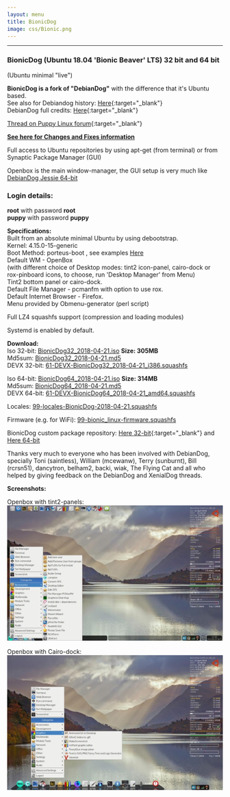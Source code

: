 ```yaml
---
layout: menu
title: BionicDog
image: css/Bionic.png
---
```


---
 
### BionicDog (Ubuntu 18.04 'Bionic Beaver' LTS) 32 bit and 64 bit  
(Ubuntu minimal "live")

**BionicDog is a fork of "DebianDog"** with the difference that it's Ubuntu based.   
See also for Debiandog history: [Here](https://debiandog.github.io/doglinux/zz07about.html){:target="_blank"}   
DebianDog full credits: [Here](https://github.com/DebianDog/Wheezy/blob/master/Credits.md){:target="_blank"}  

[Thread on Puppy Linux forum](http://murga-linux.com/puppy/viewtopic.php?t=113210){:target="_blank"}   

**[See here for Changes and Fixes information](http://murga-linux.com/puppy/viewtopic.php?p=989364#989364)**   

Full access to Ubuntu repositories by using apt-get (from terminal) or from Synaptic Package Manager (GUI)

Openbox is the main window-manager, the GUI setup is very much like [DebianDog Jessie 64-bit](zz02debiandog64.html)  
    
### Login details:    
**root** with password **root**        
**puppy** with password **puppy**    

**Specifications:**    
Built from an absolute minimal Ubuntu by using debootstrap.    
Kernel: 4.15.0-15-generic    
Boot Method: porteus-boot , see examples [Here](https://raw.githubusercontent.com/fredx181/bionicdog/gh-pages/Examples-boot-codes.txt)   
Default WM - OpenBox    
(with different choice of Desktop modes: tint2 icon-panel, cairo-dock or rox-pinboard icons, to choose, run 'Desktop Manager' from Menu)    
Tint2 bottom panel or cairo-dock.       
Default File Manager - pcmanfm with option to use rox.    
Default Internet Browser - Firefox.    
Menu provided by Obmenu-generator (perl script)  

Full LZ4 squashfs support (compression and loading modules)    

Systemd is enabled by default.    

**Download:**    
Iso 32-bit: [BionicDog32_2018-04-21.iso](https://github.com/fredx181/bionicdog/releases/download/v1.0/BionicDog32_2018-04-21.iso) **Size: 305MB**          
Md5sum: [BionicDog32_2018-04-21.md5](https://github.com/fredx181/bionicdog/releases/download/v1.0/BionicDog32_2018-04-21.md5)     
DEVX 32-bit: [61-DEVX-BionicDog32_2018-04-21_i386.squashfs](https://github.com/fredx181/bionicdog/releases/download/v1.1/61-DEVX-BionicDog32_2018-04-21_i386.squashfs)    

Iso 64-bit: [BionicDog64_2018-04-21.iso](https://github.com/fredx181/bionicdog/releases/download/v1.0/BionicDog64_2018-04-21.iso) **Size: 314MB**          
Md5sum: [BionicDog64_2018-04-21.md5](https://github.com/fredx181/bionicdog/releases/download/v1.0/BionicDog64_2018-04-21.md5)     
DEVX 64-bit: [61-DEVX-BionicDog64_2018-04-21_amd64.squashfs](https://github.com/fredx181/bionicdog/releases/download/v1.1/61-DEVX-BionicDog64_2018-04-21_amd64.squashfs)  
    
Locales: [99-locales-BionicDog-2018-04-21.squashfs](https://github.com/fredx181/bionicdog/releases/download/v1.1/99-locales-BionicDog-2018-04-21.squashfs)  

Firmware (e.g. for WiFi): [99-bionic_linux-firmware.squashfs](https://github.com/fredx181/bionicdog/releases/download/v1.1/99-bionic_linux-firmware.squashfs)  

BionicDog custom package repository: [Here 32-bit](https://fredx181.github.io/bionicdog/Packages-i386/){:target="_blank"} and [Here 64-bit](https://fredx181.github.io/bionicdog/Packages-amd64)         

Thanks very much to everyone who has been involved with DebianDog, specially Toni (saintless), William (mcewanw), Terry (sunburnt), Bill (rcrsn51), dancytron, belham2, backi, wiak, The Flying Cat and all who helped by giving feedback on the DebianDog and XenialDog threads.  

**Screenshots:**  

Openbox with tint2-panels:
![OpenBox](https://github.com/fredx181/bionicdog/raw/gh-pages/screenshots/bionicdog-tint2-panels.jpg)

Openbox with Cairo-dock:
![OpenBox](https://github.com/fredx181/bionicdog/raw/gh-pages/screenshots/bionicdog-cairo-dock.jpg)
   
